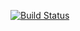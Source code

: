 [![Build Status](https://travis-ci.org/AlexDeveloper24/json.svg?branch=master)](https://travis-ci.org/AlexDeveloper24/json)